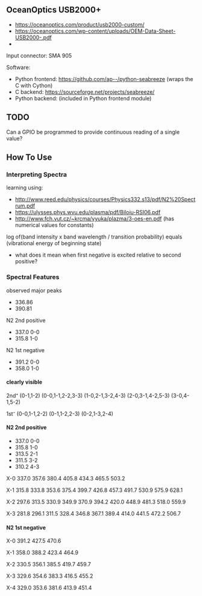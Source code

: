 


## OceanOptics USB2000+

+ https://oceanoptics.com/product/usb2000-custom/
+ https://oceanoptics.com/wp-content/uploads/OEM-Data-Sheet-USB2000-.pdf
+ 

Input connector: SMA 905

Software:
+ Python frontend:  https://github.com/ap--/python-seabreeze (wraps the C with Cython)
+ C backend:        https://sourceforge.net/projects/seabreeze/
+ Python backend:   (included in Python frontend module)

## TODO

Can a GPIO be programmed to provide continuous reading of a single value?





## How To Use


### Interpreting Spectra

learning using:
+ http://www.reed.edu/physics/courses/Physics332.s13/pdf/N2%20Spectrum.pdf
+ https://ulysses.phys.wvu.edu/plasma/pdf/Biloiu-RSI06.pdf
+ http://www.fch.vut.cz/~krcma/vyuka/plazma/3-oes-en.pdf (has numerical values for constants)

log of(band intensity x band wavelength / transition probability) equals (vibrational energy of beginning state)

+ what does it mean when first negative is excited relative to second positive?


### Spectral Features

observed major peaks

+ 336.86
+ 390.81

N2 2nd positive
+ 337.0    0-0
+ 315.8    1-0

N2 1st negative
+ 391.2    0-0
+ 358.0    1-0


#### clearly visible

2nd⁺
(0-1,1-2)
(0-0,1-1,2-2,3-3)
(1-0,2-1,3-2,4-3)
(2-0,3-1,4-2,5-3)
(3-0,4-1,5-2)

1st⁻
(0-0,1-1,2-2)
(0-1,1-2,2-3)
(0-2,1-3,2-4)

#### N2 2nd positive

+ 337.0    0-0
+ 315.8    1-0
+ 313.5    2-1
+ 311.5    3-2
+ 310.2    4-3

X-0
337.0
357.6
380.4
405.8
434.3
465.5
503.2

X-1
315.8
333.8
353.6
375.4
399.7
426.8
457.3
491.7
530.9
575.9
628.1

X-2
297.6
313.5
330.9
349.9
370.9
394.2
420.0
448.9
481.3
518.0
559.9

X-3
281.8
296.1
311.5
328.4
346.8
367.1
389.4
414.0
441.5
472.2
506.7


#### N2 1st negative

X-0
391.2
427.5
470.6

X-1
358.0
388.2
423.4
464.9

X-2
330.5
356.1
385.5
419.7
459.7

X-3
329.6
354.6
383.3
416.5
455.2

X-4
329.0
353.6
381.6
413.9
451.4
